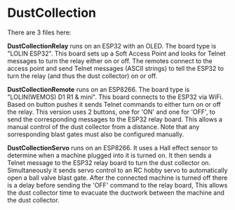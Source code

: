 # DustCollection

There are 3 files here:

<B>DustCollectionRelay</B> runs on an ESP32 with an OLED. The board type is "LOLIN ESP32". This board sets up a Soft Access Point and looks for Telnet messages to turn the relay either on or off. The remotes connect to the access point and send Telnet messages (ASCII strings) to tell the ESP32 to turn the relay (and thus the dust collector) on or off.

<B>DustCollectionRemote</B> runs on an ESP8266. The board type is "LOLIN(WEMOS) D1 R1 & mini". This board connects to the ESP32 via WiFi. Based on button pushes it sends Telnet commands to either turn on or off the relay. This version uses 2 buttons, one for 'ON' and one for 'OFF', to send the corresponding messages to the ESP32 relay board. This allows a manual control of the dust collector from a distance. Note that any sorresponding blast gates must also be configured manually.

<B>DustCollectionServo</B> runs on an ESP8266. It uses a Hall effect sensor to determine when a machine plugged into it is turned on. It then sends a Telnet message to the ESP32 relay  board to turn the dust collector on. Simultaneously it sends servo control to an RC hobby servo to automatically open a ball valve blast gate. After the connected machine is turned off there is a delay before sending the 'OFF' command to the relay board, This allows the dust collector time to evacuate the ductwork between the machine and the dust collector.

